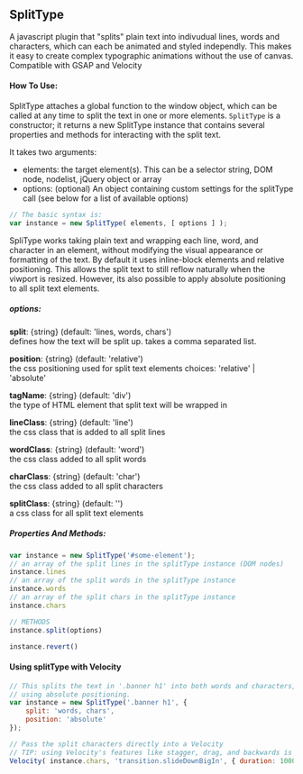 ## SplitType

A javascript plugin that "splits" plain text into indivudual lines, words and characters, which can each be animated and styled independly. This makes it easy to create complex typographic animations without the use of canvas.<br>
Compatible with GSAP and Velocity 

#### How To Use:  

SplitType attaches a global function to the window object, which can be called at any time to split the text in one or more elements. `SplitType` is a constructor; it returns a new SplitType instance that contains several properties and methods for interacting with the split text. 

It takes two arguments: <br />
+ elements: the target element(s). This can be a selector string, DOM node, nodelist, jQuery object or array
+ options: (optional) An object containing custom settings for the splitType call (see below for a list of available options)

``` js 
// The basic syntax is:
var instance = new SplitType( elements, [ options ] ); 
```

SpliType works taking plain text and wrapping each line, word, and character in an element, without modifying the visual appearance or formatting of the text. By default it uses inline-block elements and relative positioning. This allows the split text to still reflow naturally when the viwport is resized. However, its also possible to apply absolute positioning to all split text elements. 

##### options:

<b>split</b>: {string} (default: 'lines, words, chars')<br />
defines how the text will be split up. takes a comma separated list.

<b>position</b>:  {string} (default: 'relative')<br />
the css positioning used for split text elements 
choices: 'relative' | 'absolute'

<b>tagName</b>:        {string} (default: 'div')<br />
the type of HTML element that split text will be wrapped in

<b>lineClass</b>:   {string} (default: 'line')<br />
the css class that is added to all split lines

<b>wordClass</b>: {string} (default: 'word')<br />
the css class added to all split words

<b>charClass</b>: {string} (default: 'char')<br />
the css class added to all split characters

<b>splitClass</b>:
  {string} (default: '')<br />
a css class for all split text elements


##### Properties And Methods:
``` js 
var instance = new SplitType('#some-element');
// an array of the split lines in the splitType instance (DOM nodes)
instance.lines 
// an array of the split words in the splitType instance
instance.words 
// an array of the split chars in the splitType instance 
instance.chars 

// METHODS
instance.split(options) 

instance.revert() 
```

#### Using splitType with Velocity
``` js 
// This splits the text in '.banner h1' into both words and characters,
// using absolute positioning. 
var instance = new SplitType('.banner h1', {
	split: 'words, chars', 
	position: 'absolute'
});

// Pass the split characters directly into a Velocity
// TIP: using Velocity's features like stagger, drag, and backwards is 
Velocity( instance.chars, 'transition.slideDownBigIn', { duration: 1000, stagger: 100 })

````
